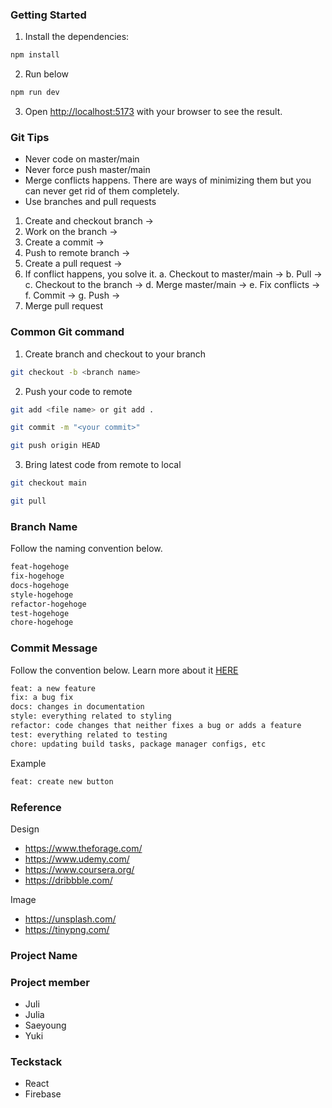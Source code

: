 ### Getting Started

1. Install the dependencies:

```bash
npm install
```

2. Run below

```bash
npm run dev
```

3. Open [http://localhost:5173](http://localhost:5173) with your browser to see the result.

### Git Tips

- Never code on master/main
- Never force push master/main
- Merge conflicts happens. There are ways of minimizing them but you can never get rid of them completely.
- Use branches and pull requests

1. Create and checkout branch ->
2. Work on the branch ->
3. Create a commit ->
4. Push to remote branch ->
5. Create a pull request ->
6. If conflict happens, you solve it.
   a. Checkout to master/main ->
   b. Pull ->
   c. Checkout to the branch ->
   d. Merge master/main ->
   e. Fix conflicts ->
   f. Commit ->
   g. Push ->
7. Merge pull request

### Common Git command

1. Create branch and checkout to your branch

```bash
git checkout -b <branch name>
```

2. Push your code to remote

```bash
git add <file name> or git add .
```

```bash
git commit -m "<your commit>"
```

```bash
git push origin HEAD
```

3. Bring latest code from remote to local

```bash
git checkout main
```

```bash
git pull
```

### Branch Name

Follow the naming convention below.

```bash
feat-hogehoge
fix-hogehoge
docs-hogehoge
style-hogehoge
refactor-hogehoge
test-hogehoge
chore-hogehoge
```

### Commit Message

Follow the convention below. Learn more about it [HERE](https://dev.to/chrissiemhrk/git-commit-message-5e21)

```bash
feat: a new feature
fix: a bug fix
docs: changes in documentation
style: everything related to styling
refactor: code changes that neither fixes a bug or adds a feature
test: everything related to testing
chore: updating build tasks, package manager configs, etc
```

Example

```bash
feat: create new button
```

### Reference

Design

- https://www.theforage.com/
- https://www.udemy.com/
- https://www.coursera.org/
- https://dribbble.com/

Image

- https://unsplash.com/
- https://tinypng.com/

### Project Name

### Project member

- Juli
- Julia
- Saeyoung
- Yuki

### Teckstack

- React
- Firebase
